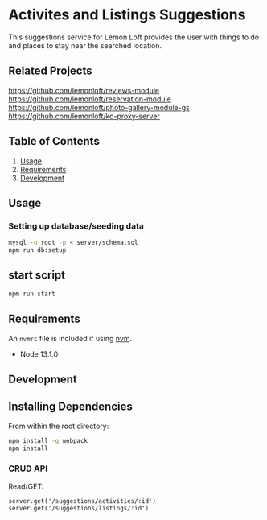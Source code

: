 # Activites and Listings Suggestions

This suggestions service for Lemon Loft provides the user with things to do and places to stay near the searched location.

## Related Projects
https://github.com/lemonloft/reviews-module
https://github.com/lemonloft/reservation-module
https://github.com/lemonloft/photo-gallery-module-gs
https://github.com/lemonloft/kd-proxy-server

## Table of Contents

1. [Usage](#Usage)
1. [Requirements](#requirements)
1. [Development](#development)

## Usage

### Setting up database/seeding data

```sh
mysql -u root -p < server/schema.sql
npm run db:setup
```

## start script

```sh
npm run start
```

## Requirements

An `nvmrc` file is included if using [nvm](https://github.com/creationix/nvm).

- Node 13.1.0

## Development

## Installing Dependencies

From within the root directory:

```sh
npm install -g webpack
npm install
```

### CRUD API

Read/GET:
```
server.get('/suggestions/activities/:id')
server.get('/suggestions/listings/:id')
```
